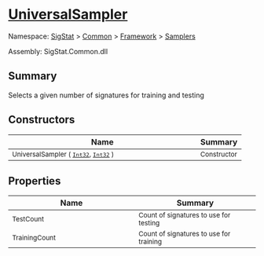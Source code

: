 # [UniversalSampler](./UniversalSampler.md)

Namespace: [SigStat]() > [Common](./../../README.md) > [Framework]() > [Samplers](./README.md)

Assembly: SigStat.Common.dll

## Summary
Selects a given number of signatures for training and testing

## Constructors

| Name | Summary | 
| --- | --- | 
| <sub>UniversalSampler ( [`Int32`](https://docs.microsoft.com/en-us/dotnet/api/System.Int32), [`Int32`](https://docs.microsoft.com/en-us/dotnet/api/System.Int32) )</sub><img width=160>| <sub>Constructor</sub>| <br>


## Properties

| Name | Summary | 
| --- | --- | 
| <sub>TestCount</sub><img width=160>| <sub>Count of signatures to use for testing</sub>| <br>
| <sub>TrainingCount</sub><img width=160>| <sub>Count of signatures to use for training</sub>| <br>


